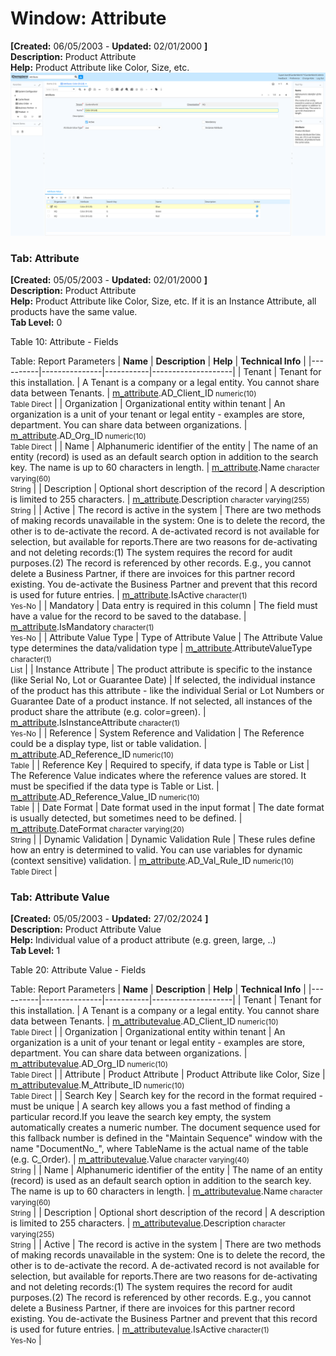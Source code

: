 # Window: Attribute

**[Created:** 06/05/2003 - **Updated:** 02/01/2000 **]**  
**Description:** Product Attribute  
**Help:** Product Attribute like Color, Size, etc.  
![](/img/docs/manual/Attribute-Window_iDempiere_v12.0.0.png)

### Tab: Attribute

**[Created:** 05/05/2003 - **Updated:** 02/01/2000 **]**   
**Description:** Product Attribute  
**Help:** Product Attribute like Color, Size, etc.  If it is an Instance Attribute, all products have the same value.  
**Tab Level:** 0

Table 10: Attribute - Fields 

Table: Report Parameters
| **Name** | **Description** | **Help** | **Technical Info** |
|----------|---------------|-----------|--------------------|
| Tenant | Tenant for this installation. | A Tenant is a company or a legal entity. You cannot share data between Tenants. | [m_attribute](https://idempiere-schemaspy.muriloht.com/adempiere/tables/m_attribute.html).AD_Client_ID<small> numeric(10) <br/> Table Direct</small> | 
| Organization | Organizational entity within tenant | An organization is a unit of your tenant or legal entity - examples are store, department. You can share data between organizations. | [m_attribute](https://idempiere-schemaspy.muriloht.com/adempiere/tables/m_attribute.html).AD_Org_ID<small> numeric(10) <br/> Table Direct</small> | 
| Name | Alphanumeric identifier of the entity | The name of an entity (record) is used as an default search option in addition to the search key. The name is up to 60 characters in length. | [m_attribute](https://idempiere-schemaspy.muriloht.com/adempiere/tables/m_attribute.html).Name<small> character varying(60) <br/> String</small> | 
| Description | Optional short description of the record | A description is limited to 255 characters. | [m_attribute](https://idempiere-schemaspy.muriloht.com/adempiere/tables/m_attribute.html).Description<small> character varying(255) <br/> String</small> | 
| Active | The record is active in the system | There are two methods of making records unavailable in the system: One is to delete the record, the other is to de-activate the record. A de-activated record is not available for selection, but available for reports.There are two reasons for de-activating and not deleting records:(1) The system requires the record for audit purposes.(2) The record is referenced by other records. E.g., you cannot delete a Business Partner, if there are invoices for this partner record existing. You de-activate the Business Partner and prevent that this record is used for future entries. | [m_attribute](https://idempiere-schemaspy.muriloht.com/adempiere/tables/m_attribute.html).IsActive<small> character(1) <br/> Yes-No</small> | 
| Mandatory | Data entry is required in this column | The field must have a value for the record to be saved to the database. | [m_attribute](https://idempiere-schemaspy.muriloht.com/adempiere/tables/m_attribute.html).IsMandatory<small> character(1) <br/> Yes-No</small> | 
| Attribute Value Type | Type of Attribute Value | The Attribute Value type determines the data/validation type | [m_attribute](https://idempiere-schemaspy.muriloht.com/adempiere/tables/m_attribute.html).AttributeValueType<small> character(1) <br/> List</small> | 
| Instance Attribute | The product attribute is specific to the instance (like Serial No, Lot or Guarantee Date) | If selected, the individual instance of the product has this attribute - like the individual Serial or Lot Numbers or  Guarantee Date of a product instance.  If not selected, all instances of the product share the attribute (e.g. color=green). | [m_attribute](https://idempiere-schemaspy.muriloht.com/adempiere/tables/m_attribute.html).IsInstanceAttribute<small> character(1) <br/> Yes-No</small> | 
| Reference | System Reference and Validation | The Reference could be a display type, list or table validation. | [m_attribute](https://idempiere-schemaspy.muriloht.com/adempiere/tables/m_attribute.html).AD_Reference_ID<small> numeric(10) <br/> Table</small> | 
| Reference Key | Required to specify, if data type is Table or List | The Reference Value indicates where the reference values are stored.  It must be specified if the data type is Table or List. | [m_attribute](https://idempiere-schemaspy.muriloht.com/adempiere/tables/m_attribute.html).AD_Reference_Value_ID<small> numeric(10) <br/> Table</small> | 
| Date Format | Date format used in the input format | The date format is usually detected, but sometimes need to be defined. | [m_attribute](https://idempiere-schemaspy.muriloht.com/adempiere/tables/m_attribute.html).DateFormat<small> character varying(20) <br/> String</small> | 
| Dynamic Validation | Dynamic Validation Rule | These rules define how an entry is determined to valid. You can use variables for dynamic (context sensitive) validation. | [m_attribute](https://idempiere-schemaspy.muriloht.com/adempiere/tables/m_attribute.html).AD_Val_Rule_ID<small> numeric(10) <br/> Table Direct</small> | 


### Tab: Attribute Value

**[Created:** 05/05/2003 - **Updated:** 27/02/2024 **]**   
**Description:** Product Attribute Value  
**Help:** Individual value of a product attribute (e.g. green, large, ..)  
**Tab Level:** 1

Table 20: Attribute Value - Fields 

Table: Report Parameters
| **Name** | **Description** | **Help** | **Technical Info** |
|----------|---------------|-----------|--------------------|
| Tenant | Tenant for this installation. | A Tenant is a company or a legal entity. You cannot share data between Tenants. | [m_attributevalue](https://idempiere-schemaspy.muriloht.com/adempiere/tables/m_attributevalue.html).AD_Client_ID<small> numeric(10) <br/> Table Direct</small> | 
| Organization | Organizational entity within tenant | An organization is a unit of your tenant or legal entity - examples are store, department. You can share data between organizations. | [m_attributevalue](https://idempiere-schemaspy.muriloht.com/adempiere/tables/m_attributevalue.html).AD_Org_ID<small> numeric(10) <br/> Table Direct</small> | 
| Attribute | Product Attribute | Product Attribute like Color, Size | [m_attributevalue](https://idempiere-schemaspy.muriloht.com/adempiere/tables/m_attributevalue.html).M_Attribute_ID<small> numeric(10) <br/> Table Direct</small> | 
| Search Key | Search key for the record in the format required - must be unique | A search key allows you a fast method of finding a particular record.If you leave the search key empty, the system automatically creates a numeric number.  The document sequence used for this fallback number is defined in the &quot;Maintain Sequence&quot; window with the name &quot;DocumentNo_&quot;, where TableName is the actual name of the table (e.g. C_Order). | [m_attributevalue](https://idempiere-schemaspy.muriloht.com/adempiere/tables/m_attributevalue.html).Value<small> character varying(40) <br/> String</small> | 
| Name | Alphanumeric identifier of the entity | The name of an entity (record) is used as an default search option in addition to the search key. The name is up to 60 characters in length. | [m_attributevalue](https://idempiere-schemaspy.muriloht.com/adempiere/tables/m_attributevalue.html).Name<small> character varying(60) <br/> String</small> | 
| Description | Optional short description of the record | A description is limited to 255 characters. | [m_attributevalue](https://idempiere-schemaspy.muriloht.com/adempiere/tables/m_attributevalue.html).Description<small> character varying(255) <br/> String</small> | 
| Active | The record is active in the system | There are two methods of making records unavailable in the system: One is to delete the record, the other is to de-activate the record. A de-activated record is not available for selection, but available for reports.There are two reasons for de-activating and not deleting records:(1) The system requires the record for audit purposes.(2) The record is referenced by other records. E.g., you cannot delete a Business Partner, if there are invoices for this partner record existing. You de-activate the Business Partner and prevent that this record is used for future entries. | [m_attributevalue](https://idempiere-schemaspy.muriloht.com/adempiere/tables/m_attributevalue.html).IsActive<small> character(1) <br/> Yes-No</small> | 


